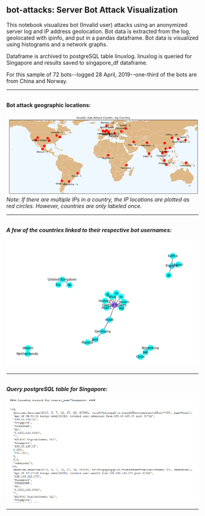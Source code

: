## bot-attacks: Server Bot Attack Visualization

This notebook visualizes bot (Invalid user) attacks using an anonymized server log and IP address geolocation.  Bot
data is extracted from the log, geolocated with ipinfo, and put in a pandas dataframe.  Bot data is visualized
using histograms and a network graphs.  

Dataframe is archived to postgreSQL table linuxlog.  linuxlog is queried for Singapore and results saved to
singapore_df dataframe.

For this sample of 72 bots--logged 28 April, 2019--one-third of the bots are from China and Norway.
***
<br/>**Bot attack geographic locations:**<br/>   
![Alt text](images/geo_map.PNG)
<i/>Note:  If there are multiple IPs in a country, the IP locations are plotted as red circles.  However, countries are only labeled once.<i/>
***
<br/>**A few of the countries linked to their respective bot usernames:**<br/>    
![Alt text](images/country_user_graph.PNG)
***
<br/>**Query postgreSQL table for Singapore:**<br/>

![Alt text](images/postgre_query.PNG)
***
